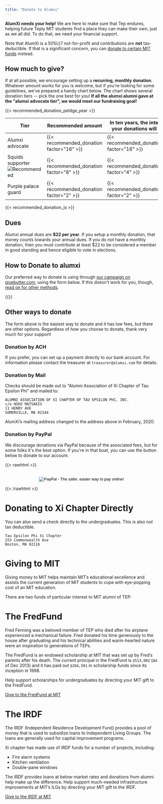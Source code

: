 ```yaml
---
title: "Donate to Alumxi"
---
```


**AlumXi needs your help!** We are here to make sure that Tep endures,
helping future Teply MIT students find a place they can make their own,
just as we all did. To do that, we need your financial support.

Note that AlumXi is a 501(c)7 not-for-profit and contributions are
**not** tax-deductible. If that is a significant concern, you can [donate to certain MIT funds](#giving-to-mit) instead.

## How much to give?

If at all possible, we encourage setting up a **recurring, monthly donation**.
Whatever amount works for you is welcome,
but if you're looking for some guidelines,
we've prepared a handy chart below.
The chart shows several donation tiers -- pick the one best for you!
**If all the alumxi alumni gave at the "alumxi advocate tier", we would meet our fundraising goal!**

{{< recommended_donation_peldge_year >}}

| Tier                                                                               | Recommended amount                       | In ten years, the interest on your donations will fund... |
| ---------------------------------------------------------------------------------- | ---------------------------------------- | --------------------------------------------------- |
| Alumxi advocate                                                                    | {{< recommended_donation factor="16" >}} | {{< recommended_donation_equiv factor="16" >}}      |
| Squids supporter ![Recommended](https://img.shields.io/badge/-Recommended!-purple) | {{< recommended_donation factor="8" >}}  | {{< recommended_donation_equiv factor="4" >}}       |
| Purple palace guard                                                                | {{< recommended_donation factor="2" >}}  | {{< recommended_donation_equiv factor="2" >}}       |

{{< recommended_donation_js >}}

## Dues

Alumxi annual dues are **\$22 per year**.
If you setup a monthly donation, that money counts towards your annual dues.
If you do not have a monthly donation, then you must contribute at least \$22 to be considered a member in good standing
and hence eligible to vote in elections.

## How to Donate to alumxi

Our preferred way to donate is using through [our campaign on givebutter.com][campaign], using the form below.
If this doesn't work for you, though, [read on for other methods](#other-ways-to-donate).

[campaign]: https://givebutter.com/xi-endowment

{{<donate-form>}}

## Other ways to donate

The form above is the easiest way to donate and it has low fees, but there are other options. Regardless of how you choose to donate, thank very much for your support!

### Donation by ACH

If you prefer, you can set up a payment directly to our bank account. For information please contact the treasurer at `treasurer@alumxi.com` for details.

### Donation by Mail

Checks should be made out to “Alumni Association of Xi Chapter of Tau Epsilon Phi” and mailed to:

```
ALUMNI ASSOCIATION OF XI CHAPTER OF TAU EPSILON PHI, INC.
c/o NIKO MATSAKIS
11 HENRY AVE
SOMERVILLE, MA 02144
```

AlumXi’s mailing address changed to the address above in February, 2020.

### Donation by PayPal

We discourage donations via PayPal because of the associated fees, but for some folks it's the best option. If you're in that boat, you can use the button below to donate to our account.

{{< rawhtml >}}

<div style="text-align:center">
<form action="https://www.paypal.com/cgi-bin/webscr" method="post"><input name="cmd" type="hidden" value="_s-xclick" class="center">
  <input name="hosted_button_id" type="hidden" value="F95DZ2BTSKYKQ"><br>
  <input alt="PayPal - The safer, easier way to pay online!" name="submit" src="https://www.paypal.com/en_US/i/btn/btn_donateCC_LG.gif" type="image"><br>
  <img style="display: none !important;" src="https://www.paypal.com/en_US/i/scr/pixel.gif" alt="" width="1" hidden="" height="1" border="0">
</form>
</div>
{{< /rawhtml >}}

# Donating to Xi Chapter Directly

You can also send a check directly to the undergraduates. This is also _not_ tax deductible.

```
Tau Epsilon Phi Xi Chapter
253 Commonwealth Ave
Boston, MA 02116
```

# Giving to MIT

Giving money to MIT helps maintain MIT’s educational excellence and assists the current generation of MIT students to cope with eye-popping cost of an MIT education.

There are two funds of particular interest to MIT alumni of TEP:

# The FredFund

Fred Fenning was a beloved member of TEP who died after his airplane experienced a mechanical failure. Fred donated his time generously to the house after graduating and his technical abilities and warm-hearted nature were an inspiration to generations of TEPs.

The FredFund is an endowed scholarship at MIT that was set up by Fred’s parents after his death. The current principal in the FredFund is `$513,082` (as of Dec 2013) and it has paid out `$284,501` in scholarship funds since its inception in 1998.

Help support scholarships for undergraduates by directing your MIT gift to the FredFund.

[Give to the FredFund at MIT](https://giving.mit.edu/givenow/DesSearch.dyn?searchstring=Fenning)

# The IRDF

The IRDF (Independent Residence Development Fund) provides a pool of money that is used to subsidize loans to Independent Living Groups. The loans are generally used for capital improvement programs.

Xi chapter has made use of IRDF funds for a number of projects, including:

- Fire alarm systems
- Kitchen ventilation
- Double-pane windows

The IRDF provides loans at below-market rates and donations from alumni help make up the difference. Help support much-needed infrastructure improvements at MIT’s ILGs by directing your MIT gift to the IRDF.

[Give to the IRDF at MIT](https://giving.mit.edu/givenow/DesSearch.dyn?searchstring=IRDF)
